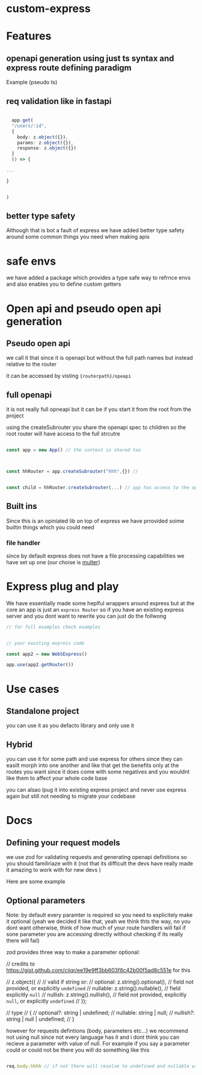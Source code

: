 # custom-express


# Features 
## openapi generation using just ts syntax and express route defining paradigm
Example (pseudo ts)
## req validation like in fastapi
```ts

  app.get(  
  "/users/:id",
  {
    body: z.object({}),
    params: z.object({}),
    response: z.object({})
  }
  () => {

...

}


)


```
## better type safety

Although that is bot a fault of express we have added better type safety around some common things you need when making apis
# safe envs 
we have added a package which provides a type safe way to refrnce envs and also enables you to define custom getters


# Open api and pseudo open api generation

## Pseudo open api

we call it that since it is openapi but without the full path names but instead relative to the router

it can be accessed by visting `{routerpath}/opeapi`


## full openapi 

it is not really full opneapi but it can be if you start it from the root from the project

using the createSubrouter you share the openapi spec to children so the root router will have access to the full strcutre



```ts

const app = new App() // the context is shared too



const hhRouter = app.createSubrouter("hhh",{}) //


const child = hhRouter.createSubrouter(...) // app has access to the openapi spec of the childSpec

```



## Built ins
Since this is an opiniated lib on top of express we have prrovided soime builtin things which you could need

### file handler
since by default express does not have a file processing capabilities we have set up one (our choise is [multer](https://www.npmjs.com/package/multer))

# Express plug and play
We have essentially made some heplful wrappers around express but at the core an app is just an `express Router` so if you have an existing express server and you dont want to rewrite you can just do the follwong 



```ts
// for full examples check examples


// your exusting express code

const app2 = new WebSExpress()

app.use(app2.getRouter())
```

# Use cases

## Standalone project

 you can use it as you defacto library and only use it

## Hybrid

you can use it for some path and use express for others since they can easilt morph into one another and like that get the benefits only at the routes you want since  it does come with some negatives and you wouldnt like them to affect your whole code base

you can alsao lpug it into existing express project and never use express again but still not needing to migrate your codebase





# Docs

## Defining your request models 

we use zod for validating requests and generating openapi definitions so you should familiriaze with it (not that its difficult the devs have really made it amazing to work with for new devs ) 

Here are some example 



## Optional parameters 

Note: by default every paramter is required so you need to explicitely make it optional (yeah we decided it like that, yeah we think thts the way, no you dont want otherwise, think of how much of your route handlers will fail if sone parameter you are accessing directly without checking if its really there will fail)



zod provides three way to make a parameter optional:

// credits to https://gist.github.com/ciiqr/ee19e9ff3bb603f8c42b00f5ad8c551e for this

// z.object({
//     // valid if string or:
//     optional: z.string().optional(), // field not provided, or explicitly `undefined`
//     nullable: z.string().nullable(), // field explicitly `null`
//     nullish: z.string().nullish(), // field not provided, explicitly `null`, or explicitly `undefined`
// });

// type
// {
    // optional?: string | undefined;
    // nullable: string | null;
    // nullish?: string | null | undefined;
// }

however for requests defintions (body, parameters etc...) we recommend not using null since not every language has it and i dont think you can recieve a parameter with value of null. For example if you say a parameter could or could not be there you will do something like this 
```ts

req.body.hhhh // if not there will resolve to undefined and nullable will throw an error since its undefined not null

```

```ts

```

